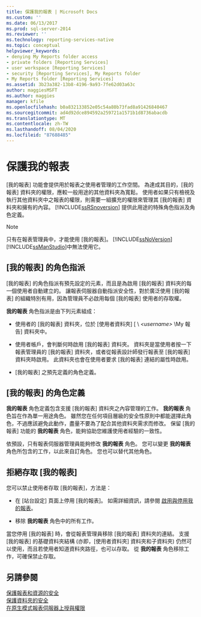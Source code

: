 ```yaml
---
title: 保護我的報表 | Microsoft Docs
ms.custom: ''
ms.date: 06/13/2017
ms.prod: sql-server-2014
ms.reviewer: ''
ms.technology: reporting-services-native
ms.topic: conceptual
helpviewer_keywords:
- denying My Reports folder access
- private folders [Reporting Services]
- user workspace [Reporting Services]
- security [Reporting Services], My Reports folder
- My Reports folder [Reporting Services]
ms.assetid: 3b23a382-13b8-4196-9a93-7fe62d03a63c
author: maggiesMSFT
ms.author: maggies
manager: kfile
ms.openlocfilehash: b0a832133852e05c54a80b73fad8a91426840467
ms.sourcegitcommit: ad4d92dce894592a259721a1571b1d8736abacdb
ms.translationtype: MT
ms.contentlocale: zh-TW
ms.lasthandoff: 08/04/2020
ms.locfileid: "87688485"
---
```

# <a name="secure-my-reports"></a>保護我的報表
  [我的報表] 功能會提供用於報表之使用者管理的工作空間。 為達成其目的，[我的報表] 資料夾的權限，應較一般用途的其他資料夾為寬鬆。 使用者如果只有檢視及執行其他資料夾中之報表的權限，則需要一組擴充的權限來管理其 [我的報表] 資料夾和擁有的內容。 [!INCLUDE[ssRSnoversion](../../includes/ssrsnoversion-md.md)] 提供此用途的特殊角色指派及角色定義。  
  
> [!NOTE]  
>  只有在報表管理員中，才能使用 [我的報表]。 [!INCLUDE[ssNoVersion](../../includes/ssnoversion-md.md)][!INCLUDE[ssManStudio](../../includes/ssmanstudio-md.md)]中無法使用它。  
  
## <a name="role-assignment-for-my-reports"></a>[我的報表] 的角色指派  
 [我的報表] 的角色指派有預先設定的元素，而且是為啟用 [我的報表] 資料夾的每一個使用者自動建立的。 讓報表伺服器自動指派安全性，對於廣泛使用 [我的報表] 的組織特別有用，因為管理員不必啟用每個 [我的報表] 使用者的存取權。  
  
 **我的報表** 角色指派是由下列元素組成：  
  
-   使用者的 [我的報表] 資料夾，位於 [使用者資料夾] [ \\ *\<username>* \My 報告] 資料夾中。  
  
-   使用者帳戶，會判斷何時啟用 [我的報表] 資料夾。 資料夾是當使用者按一下報表管理員的 [我的報表] 資料夾，或者從報表設計師發行報表至 [我的報表] 資料夾時啟用。 此資料夾也會在使用者要求 [我的報表] 連結的屬性時啟用。  
  
-   [我的報表] 之預先定義的角色定義。  
  
## <a name="role-definition-for-my-reports"></a>[我的報表] 的角色定義  
 **我的報表** 角色定義包含支援 [我的報表] 資料夾之內容管理的工作。 **我的報表** 角色旨在作為單一用途角色。 雖然您在任何項目層級的安全性原則中都能選擇此角色，不過應該避免此動作，盡量不要為了配合其他資料夾需求而修改。 保留 [我的報表] 功能的 **我的報表** 角色，能夠協助您維護使用者經驗的一致性。  
  
 依預設，只有報表伺服器管理員能夠修改 **我的報表** 角色。 您可以變更 **我的報表** 角色所包含的工作，以此來自訂角色。 您也可以替代其他角色。  
  
## <a name="denying-access-to-my-reports"></a>拒絕存取 [我的報表]  
 您可以禁止使用者存取 [我的報表]，方法是：  
  
-   在 [站台設定] 頁面上停用 [我的報表]。 如需詳細資訊，請參閱 [啟用與停用我的報表](../report-server/enable-and-disable-my-reports.md)。  
  
-   移除 **我的報表** 角色中的所有工作。  
  
 當您停用 [我的報表] 時，會從報表管理員移除 [我的報表] 資料夾的連結。 支援 [我的報表] 的基礎資料夾結構 (亦即，[使用者資料夾] 資料夾和子資料夾) 仍然可以使用，而且若使用者知道資料夾路徑，也可以存取。 從 **我的報表** 角色移除工作，可確保禁止存取。  
  
## <a name="see-also"></a>另請參閱  
 [保護報表和資源的安全](secure-reports-and-resources.md)   
 [保護資料夾的安全](secure-folders.md)   
 [在原生模式報表伺服器上授與權限](granting-permissions-on-a-native-mode-report-server.md)  
  
  
